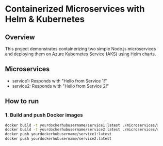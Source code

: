 # Containerized Microservices with Helm & Kubernetes

## Overview
This project demonstrates containerizing two simple Node.js microservices and deploying them on Azure Kubernetes Service (AKS) using Helm charts.

## Microservices
- service1: Responds with "Hello from Service 1!"
- service2: Responds with "Hello from Service 2!"

## How to run

### 1. Build and push Docker images

```bash
docker build -t yourdockerhubusername/service1:latest ./microservices/service1
docker build -t yourdockerhubusername/service2:latest ./microservices/service2
docker push yourdockerhubusername/service1:latest
docker push yourdockerhubusername/service2:latest